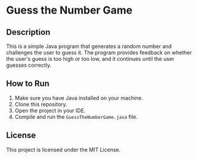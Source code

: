 # Guess the Number Game

## Description
This is a simple Java program that generates a random number and challenges the user to guess it. The program provides feedback on whether the user's guess is too high or too low, and it continues until the user guesses correctly.

## How to Run
1. Make sure you have Java installed on your machine.
2. Clone this repository.
3. Open the project in your IDE.
4. Compile and run the `GuessTheNumberGame.java` file.

## License
This project is licensed under the MIT License.
